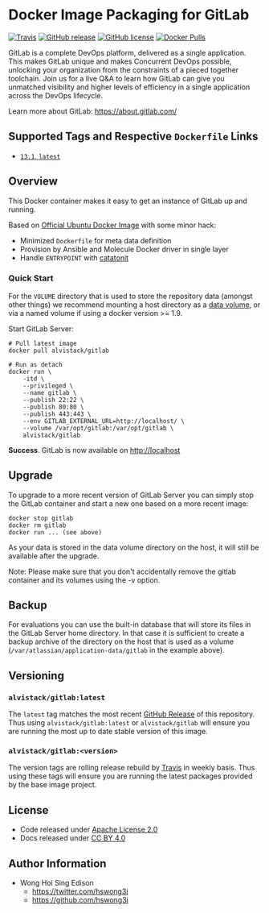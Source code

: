 # Docker Image Packaging for GitLab

[![Travis](https://img.shields.io/travis/com/alvistack/docker-gitlab.svg)](https://travis-ci.com/alvistack/docker-gitlab)
[![GitHub release](https://img.shields.io/github/release/alvistack/docker-gitlab.svg)](https://github.com/alvistack/docker-gitlab/releases)
[![GitHub license](https://img.shields.io/github/license/alvistack/docker-gitlab.svg)](https://github.com/alvistack/docker-gitlab/blob/master/LICENSE)
[![Docker Pulls](https://img.shields.io/docker/pulls/alvistack/gitlab.svg)](https://hub.docker.com/r/alvistack/gitlab/)

GitLab is a complete DevOps platform, delivered as a single application. This makes GitLab unique and makes Concurrent DevOps possible, unlocking your organization from the constraints of a pieced together toolchain. Join us for a live Q\&A to learn how GitLab can give you unmatched visibility and higher levels of efficiency in a single application across the DevOps lifecycle.

Learn more about GitLab: <https://about.gitlab.com/>

## Supported Tags and Respective `Dockerfile` Links

  - [`13.1`, `latest`](https://github.com/alvistack/docker-gitlab/blob/master/molecule/13.1/Dockerfile.j2)

## Overview

This Docker container makes it easy to get an instance of GitLab up and running.

Based on [Official Ubuntu Docker Image](https://hub.docker.com/_/ubuntu/) with some minor hack:

  - Minimized `Dockerfile` for meta data definition
  - Provision by Ansible and Molecule Docker driver in single layer
  - Handle `ENTRYPOINT` with [catatonit](https://github.com/openSUSE/catatonit)

### Quick Start

For the `VOLUME` directory that is used to store the repository data (amongst other things) we recommend mounting a host directory as a [data volume](https://docs.docker.com/engine/tutorials/dockervolumes/#/data-volumes), or via a named volume if using a docker version \>= 1.9.

Start GitLab Server:

    # Pull latest image
    docker pull alvistack/gitlab
    
    # Run as detach
    docker run \
        -itd \
        --privileged \
        --name gitlab \
        --publish 22:22 \
        --publish 80:80 \
        --publish 443:443 \
        --env GITLAB_EXTERNAL_URL=http://localhost/ \
        --volume /var/opt/gitlab:/var/opt/gitlab \
        alvistack/gitlab

**Success**. GitLab is now available on <http://localhost>

## Upgrade

To upgrade to a more recent version of GitLab Server you can simply stop the GitLab
container and start a new one based on a more recent image:

    docker stop gitlab
    docker rm gitlab
    docker run ... (see above)

As your data is stored in the data volume directory on the host, it will still
be available after the upgrade.

Note: Please make sure that you don't accidentally remove the gitlab container and its volumes using the -v option.

## Backup

For evaluations you can use the built-in database that will store its files in the GitLab Server home directory. In that case it is sufficient to create a backup archive of the directory on the host that is used as a volume (`/var/atlassian/application-data/gitlab` in the example above).

## Versioning

### `alvistack/gitlab:latest`

The `latest` tag matches the most recent [GitHub Release](https://github.com/alvistack/docker-gitlab/releases) of this repository. Thus using `alvistack/gitlab:latest` or `alvistack/gitlab` will ensure you are running the most up to date stable version of this image.

### `alvistack/gitlab:<version>`

The version tags are rolling release rebuild by [Travis](https://travis-ci.com/alvistack/docker-gitlab) in weekly basis. Thus using these tags will ensure you are running the latest packages provided by the base image project.

## License

  - Code released under [Apache License 2.0](LICENSE)
  - Docs released under [CC BY 4.0](http://creativecommons.org/licenses/by/4.0/)

## Author Information

  - Wong Hoi Sing Edison
      - <https://twitter.com/hswong3i>
      - <https://github.com/hswong3i>
